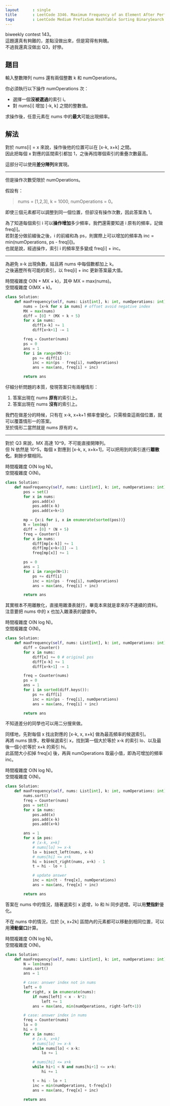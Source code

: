 ```yaml
---
layout      : single
title       : LeetCode 3346. Maximum Frequency of an Element After Performing Operations I
tags        : LeetCode Medium PrefixSum HashTable Sorting BinarySearch SlidingWindow
---
```

biweekly contest 143。  
這題還真有夠難的，差點沒做出來，但是寫得有夠醜。  
不過我還真沒做出 Q3，好慘。  

## 題目

輸入整數陣列 nums 還有兩個整數 k 和 numOperations。  

你必須執行以下操作 numOperations 次：  

- 選擇一個**沒被選過**的索引 i。  
- 對 nums[i] 增加 [-k, k] 之間的整數值。  

求操作後，任意元素在 nums 中的**最大**可能出現頻率。  

## 解法

對於 nums[i] = x 來說，操作後他的位置可以在 [x-k, x+k] 之間。  
因此把每個 x 對應的區間索引都加 1，之後再找哪個索引的重疊次數最高。  

這部分可以使用**差分陣列**來實現。  

---

但是操作次數受限於 numOperations。  

假設有：  
> nums = [1,2,3], k = 1000, numOperations = 0。  

即使三個元素都可以調整到同一個位置，但卻沒有操作次數，因此答案為 1。  

為了知道每個索引 i 可以**操作增加**多少頻率，我們還需要知道 i 原有的頻率，記做 freq[i]。  
若對差分做前綴後之後，i 的前綴和為 ps，則實際上可以增加的頻率為 inc = min(numOperations, ps - freq[i])。  
也就是說，經過操作，索引 i 的頻率至多變成 freq[i] + inc。  

---

為避免 x-k 出現負數，姑且將 nums 中每個數都加上 k。  
之後遍歷所有可能的索引，以 freq[i] + inc 更新答案最大值。  

時間複雜度 O(N + MX + k)，其中 MX = max(nums)。  
空間複雜度 O(MX + k)。  

```python
class Solution:
    def maxFrequency(self, nums: List[int], k: int, numOperations: int) -> int:
        nums = [x+k for x in nums] # offset avoid negative index
        MX = max(nums)
        diff = [0] * (MX + k + 5)
        for x in nums:
            diff[x-k] += 1
            diff[x+k+1] -= 1

        freq = Counter(nums)
        ps = 0
        ans = 1
        for i in range(MX+1):
            ps += diff[i]
            inc = min(ps - freq[i], numOperations)
            ans = max(ans, freq[i] + inc)

        return ans
```

仔細分析問題的本質，發現答案只有兩種情形：  

1. 答案出現在 nums **原有**的索引上。  
2. 答案出現在 nums **沒有**的索引上。  

我們在做差分的時候，只有在 x-k, x+k+1 頻率會變化。只需檢查這兩個位置，就可以覆蓋情形一的答案。  
至於情形二當然就是 nums 原有的 x。  

---

對於 Q3 來說，MX 高達 10^9，不可能直接開陣列。  
但 N 依然是 10^5，每個 x 對應到 [x-k, x, x+k+1]，可以把用到的索引進行**離散化**，剩餘步驟相同。  

時間複雜度 O(N log N)。  
空間複雜度 O(N)。  

```python
class Solution:
    def maxFrequency(self, nums: List[int], k: int, numOperations: int) -> int:
        pos = set()
        for x in nums:
            pos.add(x)
            pos.add(x-k)
            pos.add(x+k+1)

        mp = {x:i for i, x in enumerate(sorted(pos))}
        N = len(mp)
        diff = [0] * (N + 5)
        freq = Counter()
        for x in nums:
            diff[mp[x-k]] += 1
            diff[mp[x+k+1]] -= 1
            freq[mp[x]] += 1

        ps = 0
        ans = 1
        for i in range(N+1):
            ps += diff[i]
            inc = min(ps - freq[i], numOperations)
            ans = max(ans, freq[i] + inc)

        return ans
```

其實根本不用離散化，直接用雜湊表就行，畢竟本來就是拿來存不連續的資料。  
注意要把 nums 中的 x 也加入雜湊表的鍵值中。  

時間複雜度 O(N log N)。  
空間複雜度 O(N)。  

```python
class Solution:
    def maxFrequency(self, nums: List[int], k: int, numOperations: int) -> int:
        diff = Counter()
        for x in nums:
            diff[x] += 0 # original pos
            diff[x-k] += 1
            diff[x+k+1] -= 1

        freq = Counter(nums)
        ps = 0
        ans = 1
        for i in sorted(diff.keys()):
            ps += diff[i]
            inc = min(ps - freq[i], numOperations)
            ans = max(ans, freq[i] + inc)

        return ans
```

不知道差分的同學也可以用二分搜來做。  

同樣地，先對每個 x 找出對應的 [x-k, x, x+k] 做為最高頻率的候選索引。  
再將 nums 排序，枚舉候選索引 x，找到第一個大於等於 x-k 的索引 lo、以及最後一個小於等於 x+k 的索引 hi。  
此區間大小扣掉 freq[x] 後，再與 numOperations 取最小值，即為可增加的頻率 inc。  

時間複雜度 O(N log N)。  
空間複雜度 O(N)。  

```python
class Solution:
    def maxFrequency(self, nums: List[int], k: int, numOperations: int) -> int:
        nums.sort()
        freq = Counter(nums)
        pos = set()
        for x in nums:
            pos.add(x)
            pos.add(x-k)
            pos.add(x+k)

        ans = 1
        for x in pos:
            # [x-k, x+k]
            # nums[lo] >= x-k 
            lo = bisect_left(nums, x-k)
            # nums[hi] <= x+k
            hi = bisect_right(nums, x+k) - 1
            t = hi - lo + 1

            # update answer
            inc = min(t - freq[x], numOperations)
            ans = max(ans, freq[x] + inc)

        return ans
```

答案在 nums 中的情況，隨著選索引 x 遞增，lo 和 hi 同步遞增。可以用**雙指針**優化。  

不在 nums 中的情況，位於 [x, x+2k] 區間內的元素都可以移動到相同位置，可以用**滑動窗口**計算。  

時間複雜度 O(N log N)。  
空間複雜度 O(N)。  

```python
class Solution:
    def maxFrequency(self, nums: List[int], k: int, numOperations: int) -> int:
        N = len(nums)
        nums.sort()
        ans = 1

        # case: answer index not in nums
        left = 0
        for right, x in enumerate(nums):
            if nums[left] < x - k*2:
                left += 1
            ans = max(ans, min(numOperations, right-left+1))

        # case: answer index in nums
        freq = Counter(nums)
        lo = 0
        hi = 0
        for x in nums:
            # [x-k, x+k]
            # nums[lo] >= x-k
            while nums[lo] < x-k:
                lo += 1

            # nums[hi] <= x+k
            while hi+1 < N and nums[hi+1] <= x+k:
                hi += 1

            t = hi - lo + 1
            inc = min(numOperations, t-freq[x])
            ans = max(ans, freq[x] + inc)

        return ans
```
